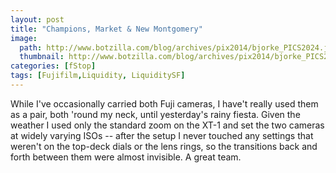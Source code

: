 ```yaml
---
layout: post
title: "Champions, Market & New Montgomery"
image:
  path: http://www.botzilla.com/blog/archives/pix2014/bjorke_PICS2024.jpg
  thumbnail: http://www.botzilla.com/blog/archives/pix2014/bjorke_PICS2024.jpg
categories: [fStop]
tags: [Fujifilm,Liquidity, LiquiditySF]
---
```


<!--more-->



While I've occasionally carried both Fuji cameras, I have't really used them as a pair, both 'round my neck, until yesterday's rainy fiesta. Given the weather I used only the standard zoom on the XT-1 and set the two cameras at widely varying ISOs -- after the setup I never touched any settings that weren't on the top-deck dials or the lens rings, so the transitions back and forth between them were almost invisible. A great team.
